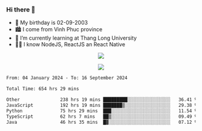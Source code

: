 ### Hi there 👋
- 🎂 My birthday is 02-09-2003
- 🏙️ I come from Vinh Phuc province
- 🌱 I’m currently learning at Thang Long University
- 🧑‍💻 I know NodeJS, ReactJS an React Native
<p align="center"><img src="https://github-readme-stats.vercel.app/api?username=tmquang0209&show_icons=true&theme=gradient"></p>
<p align="center"><img src="https://github-readme-stats.vercel.app/api/top-langs/?username=tmquang0209&hide=scss,css&langs_count=10"></p>
<!--START_SECTION:waka-->

```txt
From: 04 January 2024 - To: 16 September 2024

Total Time: 654 hrs 29 mins

Other               238 hrs 19 mins █████████░░░░░░░░░░░░░░░░   36.41 %
JavaScript          192 hrs 19 mins ███████▒░░░░░░░░░░░░░░░░░   29.38 %
Python              75 hrs 29 mins  ███░░░░░░░░░░░░░░░░░░░░░░   11.54 %
TypeScript          62 hrs 7 mins   ██▒░░░░░░░░░░░░░░░░░░░░░░   09.49 %
Java                46 hrs 35 mins  █▓░░░░░░░░░░░░░░░░░░░░░░░   07.12 %
```

<!--END_SECTION:waka-->
